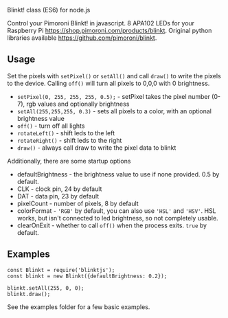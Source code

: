 Blinkt! class (ES6) for node.js

Control your Pimoroni Blinkt! in javascript. 8 APA102 LEDs for your Raspberry Pi https://shop.pimoroni.com/products/blinkt. Original python libraries available https://github.com/pimoroni/blinkt.

## Usage

Set the pixels with `setPixel()` or `setAll()` and call `draw()` to write the pixels to the device. Calling `off()` will turn all pixels to 0,0,0 with 0 brightness.

* `setPixel(0, 255, 255, 255, 0.5);` - setPixel takes the pixel number (0-7), rgb values and optionally brightness
* `setAll(255,255,255, 0.3)` - sets all pixels to a color, with an optional brightness value
* `off()` - turn off all lights
* `rotateLeft()` - shift leds to the left
* `rotateRight()` - shift leds to the right
* `draw()` - always call draw to write the pixel data to blinkt

Additionally, there are some startup options

* defaultBrightness - the brightness value to use if none provided. 0.5 by default.
* CLK - clock pin, 24 by default
* DAT - data pin, 23 by default
* pixelCount - number of pixels, 8 by default
* colorFormat - `'RGB'` by default, you can also use `'HSL'` and `'HSV'`. HSL works, but isn't connected to led brightness, so not completely usable.
* clearOnExit - whether to call `off()` when the process exits. `true` by default.

## Examples

```
const Blinkt = require('blinktjs');
const blinkt = new Blinkt({defaultBrightness: 0.2});

blinkt.setAll(255, 0, 0);
blinkt.draw();
```

See the examples folder for a few basic examples.
